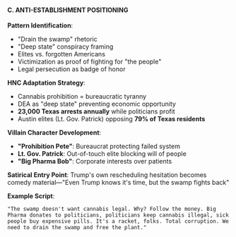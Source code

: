 #### **C. ANTI-ESTABLISHMENT POSITIONING**

**Pattern Identification**:

- "Drain the swamp" rhetoric
- "Deep state" conspiracy framing
- Elites vs. forgotten Americans
- Victimization as proof of fighting for "the people"
- Legal persecution as badge of honor

**HNC Adaptation Strategy**:

- Cannabis prohibition = bureaucratic tyranny
- DEA as "deep state" preventing economic opportunity
- **23,000 Texas arrests annually** while politicians profit
- Austin elites (Lt. Gov. Patrick) opposing **79% of Texas residents**

**Villain Character Development**:

- **"Prohibition Pete"**: Bureaucrat protecting failed system
- **Lt. Gov. Patrick**: Out-of-touch elite blocking will of people
- **"Big Pharma Bob"**: Corporate interests over patients

**Satirical Entry Point**:
Trump's own rescheduling hesitation becomes comedy material—"Even Trump knows it's time, but the swamp fights back"

**Example Script**:

```
"The swamp doesn't want cannabis legal. Why? Follow the money. Big Pharma donates to politicians, politicians keep cannabis illegal, sick people buy expensive pills. It's a racket, folks. Total corruption. We need to drain the swamp and free the plant."
```
